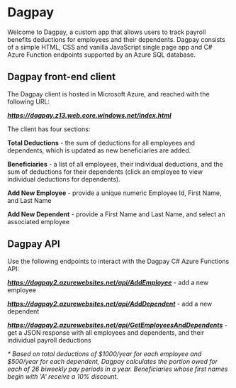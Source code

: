 # Dagpay

Welcome to Dagpay, a custom app that allows users to track payroll benefits deductions for employees and their dependents.  Dagpay consists of a simple HTML, CSS and vanilla JavaScript single page app and C# Azure Function endpoints supported by an Azure SQL database.

## Dagpay front-end client

The Dagpay client is hosted in Microsoft Azure, and reached with the following URL:

**_https://dagpay.z13.web.core.windows.net/index.html_**

The client has four sections:

**Total Deductions** - the sum of deductions for all employees and dependents, which is updated as new beneficiaries are added.

**Beneficiaries** - a list of all employees, their individual deductions, and the sum of deductions for their dependents (click an employee to view individual deductions for dependents).

**Add New Employee** - provide a unique numeric Employee Id, First Name, and Last Name

**Add New Dependent** - provide a First Name and Last Name, and select an associated employee

## Dagpay API

Use the following endpoints to interact with the Dagpay C# Azure Functions API:

**_https://dagpay2.azurewebsites.net/api/AddEmployee_** - add a new employee

**_https://dagpay2.azurewebsites.net/api/AddDependent_** - add a new dependent

**_https://dagpay2.azurewebsites.net/api/GetEmployeesAndDependents_** - get a JSON response with all employees and dependents, and their individual payroll deductions

_* Based on total deductions of $1000/year for each employee and $500/year for each dependent, Dagpay calculates the portion owed for each of 26 biweekly pay periods in a year. Beneficiaries whose first names begin with 'A' receive a 10% discount._
